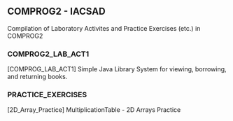 ## COMPROG2 - IACSAD

Compilation of Laboratory Activites and Practice Exercises (etc.) in COMPROG2

### COMPROG2_LAB_ACT1

[COMPROG_LAB_ACT1] Simple Java Library System for viewing, borrowing, and returning books.


### PRACTICE_EXERCISES

[2D_Array_Practice] MultiplicationTable - 2D Arrays Practice


